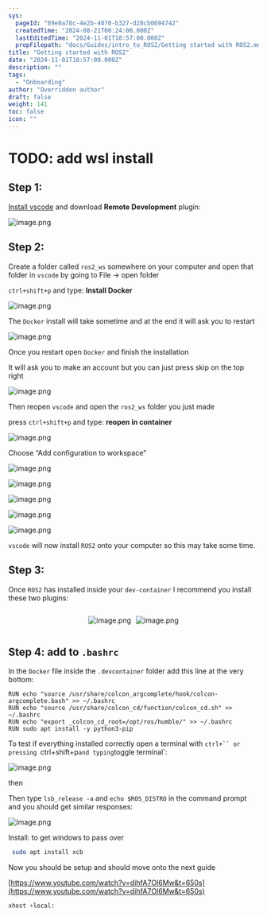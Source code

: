 ```yaml
---
sys:
  pageId: "89e0a78c-4e2b-4070-b327-d28cb0694742"
  createdTime: "2024-08-21T00:24:00.000Z"
  lastEditedTime: "2024-11-01T18:57:00.000Z"
  propFilepath: "docs/Guides/intro_to_ROS2/Getting started with ROS2.md"
title: "Getting started with ROS2"
date: "2024-11-01T18:57:00.000Z"
description: ""
tags:
  - "Onboarding"
author: "Overridden author"
draft: false
weight: 141
toc: false
icon: ""
---
```


# TODO: add wsl install

## Step 1:

[Install vscode](https://code.visualstudio.com/download) and download **Remote Development** plugin:

![image.png](https://prod-files-secure.s3.us-west-2.amazonaws.com/d518164a-d88e-44d1-a4ee-3adb3bd8bce0/efb52993-1881-4a40-b95e-6f020334f022/image.png?X-Amz-Algorithm=AWS4-HMAC-SHA256&X-Amz-Content-Sha256=UNSIGNED-PAYLOAD&X-Amz-Credential=ASIAZI2LB46657UYZ3OR%2F20250303%2Fus-west-2%2Fs3%2Faws4_request&X-Amz-Date=20250303T200845Z&X-Amz-Expires=3600&X-Amz-Security-Token=IQoJb3JpZ2luX2VjEKP%2F%2F%2F%2F%2F%2F%2F%2F%2F%2FwEaCXVzLXdlc3QtMiJGMEQCIC00rMWrDl2QAdpdPbYYgSNq94r49LjNnq76kxsPPBAGAiBjJiHJVY%2FS7nGFi11eMobonLodwrUY2NNEwNgFG4%2FV0yqIBAjc%2F%2F%2F%2F%2F%2F%2F%2F%2F%2F8BEAAaDDYzNzQyMzE4MzgwNSIMSVBV3QynyglQFsLoKtwDlIvLbZNySiaH9v2%2F87tCrxcWwVC8gozv7WPkiuLRTrh32sJdGCOqueUMm0kaYjcVegXtSotQg%2BNWbigiv7YEPoYdwq3KVblZ%2BGtVXidbqVln7ljE180UAag0gxq4cVTxVySPVxGBffb%2Fbmp4tyTGIeuSssnlHVbGYuDWyYW7LQRR2sF4osP6K3X6IseLb%2BYk4pQzkQlIoxghn%2FqONBfNB%2BLe%2BcA2bSIKCfDiRzq85aLNf0KQpOhLnRsbRTInB4drZN4nYar8CK9gS9xWDkqzV6jfyXmE2dKHwQh0PQayILWtsfUy3lM4%2BaLb9f8ZObPgtHhkwDTagO76iDW5CP0SPxVdIw6stbMGFY%2BdY%2FBzny3P8RchCNaC%2FR0y%2BftxdcnGphviBpCzjiXyYqT4%2BzgS7A6RlZ0mfHKIjpYO5p6hdxRrfTf8TkdVt2LYbE0J%2F1lWYv%2FFIl2wWYn%2BRAqOsdmFrjFkAOLG%2F5d4OIL7Fg6J0vD3p81RapVJLE29khLAUyt473sECBf02cQmeWBDL%2Br8wNdmll9TY3FIzTP18lsMmiAA%2FKgwuQI4ALCTvMdbp44F5CBmOjiUvr5NJCe4LyXnoPc5f4E71SPbdwI3bH7gT8J0f9nL8jwm7Ro0%2FtQwsPyXvgY6pgEJ3YMmKgmz21qUOUz1Vld17BLYmFUdDosZ%2FGxkK98Y333c3W7L1OSdEgoKVyECs1tlNscRELfoG%2FIUogUBjZzBHZvWMAyg9uSl%2BCVKpBlEfGKgpSIl2UJXMrYl%2BF4GOSUNBYP5PN0EvfAFU65FdNDz3%2Bu9ThHUcd4OenZ%2BUGdbFObSeLZ8PUui36jJmsIWu%2BvJDxlpDaCiu4DpCSUP6Orqkz8%2BhgIY&X-Amz-Signature=f7e98f4321305ad7ffe66dfb76148f32081c90b361d67169eb8afa16a077bdf8&X-Amz-SignedHeaders=host&x-id=GetObject)

## Step 2:

Create a folder called `ros2_ws` somewhere on your computer and open that folder in `vscode` by going to File → open folder 

`ctrl+shift+p` and type: **Install Docker**

![image.png](https://prod-files-secure.s3.us-west-2.amazonaws.com/d518164a-d88e-44d1-a4ee-3adb3bd8bce0/2269dc0e-1cd5-47ff-bceb-c04ad9b2eab0/image.png?X-Amz-Algorithm=AWS4-HMAC-SHA256&X-Amz-Content-Sha256=UNSIGNED-PAYLOAD&X-Amz-Credential=ASIAZI2LB46657UYZ3OR%2F20250303%2Fus-west-2%2Fs3%2Faws4_request&X-Amz-Date=20250303T200845Z&X-Amz-Expires=3600&X-Amz-Security-Token=IQoJb3JpZ2luX2VjEKP%2F%2F%2F%2F%2F%2F%2F%2F%2F%2FwEaCXVzLXdlc3QtMiJGMEQCIC00rMWrDl2QAdpdPbYYgSNq94r49LjNnq76kxsPPBAGAiBjJiHJVY%2FS7nGFi11eMobonLodwrUY2NNEwNgFG4%2FV0yqIBAjc%2F%2F%2F%2F%2F%2F%2F%2F%2F%2F8BEAAaDDYzNzQyMzE4MzgwNSIMSVBV3QynyglQFsLoKtwDlIvLbZNySiaH9v2%2F87tCrxcWwVC8gozv7WPkiuLRTrh32sJdGCOqueUMm0kaYjcVegXtSotQg%2BNWbigiv7YEPoYdwq3KVblZ%2BGtVXidbqVln7ljE180UAag0gxq4cVTxVySPVxGBffb%2Fbmp4tyTGIeuSssnlHVbGYuDWyYW7LQRR2sF4osP6K3X6IseLb%2BYk4pQzkQlIoxghn%2FqONBfNB%2BLe%2BcA2bSIKCfDiRzq85aLNf0KQpOhLnRsbRTInB4drZN4nYar8CK9gS9xWDkqzV6jfyXmE2dKHwQh0PQayILWtsfUy3lM4%2BaLb9f8ZObPgtHhkwDTagO76iDW5CP0SPxVdIw6stbMGFY%2BdY%2FBzny3P8RchCNaC%2FR0y%2BftxdcnGphviBpCzjiXyYqT4%2BzgS7A6RlZ0mfHKIjpYO5p6hdxRrfTf8TkdVt2LYbE0J%2F1lWYv%2FFIl2wWYn%2BRAqOsdmFrjFkAOLG%2F5d4OIL7Fg6J0vD3p81RapVJLE29khLAUyt473sECBf02cQmeWBDL%2Br8wNdmll9TY3FIzTP18lsMmiAA%2FKgwuQI4ALCTvMdbp44F5CBmOjiUvr5NJCe4LyXnoPc5f4E71SPbdwI3bH7gT8J0f9nL8jwm7Ro0%2FtQwsPyXvgY6pgEJ3YMmKgmz21qUOUz1Vld17BLYmFUdDosZ%2FGxkK98Y333c3W7L1OSdEgoKVyECs1tlNscRELfoG%2FIUogUBjZzBHZvWMAyg9uSl%2BCVKpBlEfGKgpSIl2UJXMrYl%2BF4GOSUNBYP5PN0EvfAFU65FdNDz3%2Bu9ThHUcd4OenZ%2BUGdbFObSeLZ8PUui36jJmsIWu%2BvJDxlpDaCiu4DpCSUP6Orqkz8%2BhgIY&X-Amz-Signature=7ac965aacf3d35c529c218d98b0aa8ba9ec025b3cd1bb740ae373b4b92439b45&X-Amz-SignedHeaders=host&x-id=GetObject)

The `Docker` install will take sometime and at the end it will ask you to restart

![image.png](https://prod-files-secure.s3.us-west-2.amazonaws.com/d518164a-d88e-44d1-a4ee-3adb3bd8bce0/ed233f78-be33-4b1f-b89c-9c346c0e961e/image.png?X-Amz-Algorithm=AWS4-HMAC-SHA256&X-Amz-Content-Sha256=UNSIGNED-PAYLOAD&X-Amz-Credential=ASIAZI2LB46657UYZ3OR%2F20250303%2Fus-west-2%2Fs3%2Faws4_request&X-Amz-Date=20250303T200845Z&X-Amz-Expires=3600&X-Amz-Security-Token=IQoJb3JpZ2luX2VjEKP%2F%2F%2F%2F%2F%2F%2F%2F%2F%2FwEaCXVzLXdlc3QtMiJGMEQCIC00rMWrDl2QAdpdPbYYgSNq94r49LjNnq76kxsPPBAGAiBjJiHJVY%2FS7nGFi11eMobonLodwrUY2NNEwNgFG4%2FV0yqIBAjc%2F%2F%2F%2F%2F%2F%2F%2F%2F%2F8BEAAaDDYzNzQyMzE4MzgwNSIMSVBV3QynyglQFsLoKtwDlIvLbZNySiaH9v2%2F87tCrxcWwVC8gozv7WPkiuLRTrh32sJdGCOqueUMm0kaYjcVegXtSotQg%2BNWbigiv7YEPoYdwq3KVblZ%2BGtVXidbqVln7ljE180UAag0gxq4cVTxVySPVxGBffb%2Fbmp4tyTGIeuSssnlHVbGYuDWyYW7LQRR2sF4osP6K3X6IseLb%2BYk4pQzkQlIoxghn%2FqONBfNB%2BLe%2BcA2bSIKCfDiRzq85aLNf0KQpOhLnRsbRTInB4drZN4nYar8CK9gS9xWDkqzV6jfyXmE2dKHwQh0PQayILWtsfUy3lM4%2BaLb9f8ZObPgtHhkwDTagO76iDW5CP0SPxVdIw6stbMGFY%2BdY%2FBzny3P8RchCNaC%2FR0y%2BftxdcnGphviBpCzjiXyYqT4%2BzgS7A6RlZ0mfHKIjpYO5p6hdxRrfTf8TkdVt2LYbE0J%2F1lWYv%2FFIl2wWYn%2BRAqOsdmFrjFkAOLG%2F5d4OIL7Fg6J0vD3p81RapVJLE29khLAUyt473sECBf02cQmeWBDL%2Br8wNdmll9TY3FIzTP18lsMmiAA%2FKgwuQI4ALCTvMdbp44F5CBmOjiUvr5NJCe4LyXnoPc5f4E71SPbdwI3bH7gT8J0f9nL8jwm7Ro0%2FtQwsPyXvgY6pgEJ3YMmKgmz21qUOUz1Vld17BLYmFUdDosZ%2FGxkK98Y333c3W7L1OSdEgoKVyECs1tlNscRELfoG%2FIUogUBjZzBHZvWMAyg9uSl%2BCVKpBlEfGKgpSIl2UJXMrYl%2BF4GOSUNBYP5PN0EvfAFU65FdNDz3%2Bu9ThHUcd4OenZ%2BUGdbFObSeLZ8PUui36jJmsIWu%2BvJDxlpDaCiu4DpCSUP6Orqkz8%2BhgIY&X-Amz-Signature=8b5360bb43067d66afce6d2511eefc255c9b44c21c91d67791dd3a67f256a60a&X-Amz-SignedHeaders=host&x-id=GetObject)

Once you restart open `Docker` and finish the installation

It will ask you to make an account but you can just press skip on the top right

![image.png](https://prod-files-secure.s3.us-west-2.amazonaws.com/d518164a-d88e-44d1-a4ee-3adb3bd8bce0/21010ad9-1659-4fd9-9f59-9932a09b2a3d/image.png?X-Amz-Algorithm=AWS4-HMAC-SHA256&X-Amz-Content-Sha256=UNSIGNED-PAYLOAD&X-Amz-Credential=ASIAZI2LB46657UYZ3OR%2F20250303%2Fus-west-2%2Fs3%2Faws4_request&X-Amz-Date=20250303T200845Z&X-Amz-Expires=3600&X-Amz-Security-Token=IQoJb3JpZ2luX2VjEKP%2F%2F%2F%2F%2F%2F%2F%2F%2F%2FwEaCXVzLXdlc3QtMiJGMEQCIC00rMWrDl2QAdpdPbYYgSNq94r49LjNnq76kxsPPBAGAiBjJiHJVY%2FS7nGFi11eMobonLodwrUY2NNEwNgFG4%2FV0yqIBAjc%2F%2F%2F%2F%2F%2F%2F%2F%2F%2F8BEAAaDDYzNzQyMzE4MzgwNSIMSVBV3QynyglQFsLoKtwDlIvLbZNySiaH9v2%2F87tCrxcWwVC8gozv7WPkiuLRTrh32sJdGCOqueUMm0kaYjcVegXtSotQg%2BNWbigiv7YEPoYdwq3KVblZ%2BGtVXidbqVln7ljE180UAag0gxq4cVTxVySPVxGBffb%2Fbmp4tyTGIeuSssnlHVbGYuDWyYW7LQRR2sF4osP6K3X6IseLb%2BYk4pQzkQlIoxghn%2FqONBfNB%2BLe%2BcA2bSIKCfDiRzq85aLNf0KQpOhLnRsbRTInB4drZN4nYar8CK9gS9xWDkqzV6jfyXmE2dKHwQh0PQayILWtsfUy3lM4%2BaLb9f8ZObPgtHhkwDTagO76iDW5CP0SPxVdIw6stbMGFY%2BdY%2FBzny3P8RchCNaC%2FR0y%2BftxdcnGphviBpCzjiXyYqT4%2BzgS7A6RlZ0mfHKIjpYO5p6hdxRrfTf8TkdVt2LYbE0J%2F1lWYv%2FFIl2wWYn%2BRAqOsdmFrjFkAOLG%2F5d4OIL7Fg6J0vD3p81RapVJLE29khLAUyt473sECBf02cQmeWBDL%2Br8wNdmll9TY3FIzTP18lsMmiAA%2FKgwuQI4ALCTvMdbp44F5CBmOjiUvr5NJCe4LyXnoPc5f4E71SPbdwI3bH7gT8J0f9nL8jwm7Ro0%2FtQwsPyXvgY6pgEJ3YMmKgmz21qUOUz1Vld17BLYmFUdDosZ%2FGxkK98Y333c3W7L1OSdEgoKVyECs1tlNscRELfoG%2FIUogUBjZzBHZvWMAyg9uSl%2BCVKpBlEfGKgpSIl2UJXMrYl%2BF4GOSUNBYP5PN0EvfAFU65FdNDz3%2Bu9ThHUcd4OenZ%2BUGdbFObSeLZ8PUui36jJmsIWu%2BvJDxlpDaCiu4DpCSUP6Orqkz8%2BhgIY&X-Amz-Signature=5036443fa72afe8c2d0714ba29809c5740644e9fbfa5595919fbf8c42a2122c3&X-Amz-SignedHeaders=host&x-id=GetObject)

Then reopen `vscode` and open the `ros2_ws` folder you just made

press `ctrl+shift+p` and type: **reopen in container**

![image.png](https://prod-files-secure.s3.us-west-2.amazonaws.com/d518164a-d88e-44d1-a4ee-3adb3bd8bce0/4e93b8c2-41ad-488c-8095-c74205196118/image.png?X-Amz-Algorithm=AWS4-HMAC-SHA256&X-Amz-Content-Sha256=UNSIGNED-PAYLOAD&X-Amz-Credential=ASIAZI2LB46657UYZ3OR%2F20250303%2Fus-west-2%2Fs3%2Faws4_request&X-Amz-Date=20250303T200845Z&X-Amz-Expires=3600&X-Amz-Security-Token=IQoJb3JpZ2luX2VjEKP%2F%2F%2F%2F%2F%2F%2F%2F%2F%2FwEaCXVzLXdlc3QtMiJGMEQCIC00rMWrDl2QAdpdPbYYgSNq94r49LjNnq76kxsPPBAGAiBjJiHJVY%2FS7nGFi11eMobonLodwrUY2NNEwNgFG4%2FV0yqIBAjc%2F%2F%2F%2F%2F%2F%2F%2F%2F%2F8BEAAaDDYzNzQyMzE4MzgwNSIMSVBV3QynyglQFsLoKtwDlIvLbZNySiaH9v2%2F87tCrxcWwVC8gozv7WPkiuLRTrh32sJdGCOqueUMm0kaYjcVegXtSotQg%2BNWbigiv7YEPoYdwq3KVblZ%2BGtVXidbqVln7ljE180UAag0gxq4cVTxVySPVxGBffb%2Fbmp4tyTGIeuSssnlHVbGYuDWyYW7LQRR2sF4osP6K3X6IseLb%2BYk4pQzkQlIoxghn%2FqONBfNB%2BLe%2BcA2bSIKCfDiRzq85aLNf0KQpOhLnRsbRTInB4drZN4nYar8CK9gS9xWDkqzV6jfyXmE2dKHwQh0PQayILWtsfUy3lM4%2BaLb9f8ZObPgtHhkwDTagO76iDW5CP0SPxVdIw6stbMGFY%2BdY%2FBzny3P8RchCNaC%2FR0y%2BftxdcnGphviBpCzjiXyYqT4%2BzgS7A6RlZ0mfHKIjpYO5p6hdxRrfTf8TkdVt2LYbE0J%2F1lWYv%2FFIl2wWYn%2BRAqOsdmFrjFkAOLG%2F5d4OIL7Fg6J0vD3p81RapVJLE29khLAUyt473sECBf02cQmeWBDL%2Br8wNdmll9TY3FIzTP18lsMmiAA%2FKgwuQI4ALCTvMdbp44F5CBmOjiUvr5NJCe4LyXnoPc5f4E71SPbdwI3bH7gT8J0f9nL8jwm7Ro0%2FtQwsPyXvgY6pgEJ3YMmKgmz21qUOUz1Vld17BLYmFUdDosZ%2FGxkK98Y333c3W7L1OSdEgoKVyECs1tlNscRELfoG%2FIUogUBjZzBHZvWMAyg9uSl%2BCVKpBlEfGKgpSIl2UJXMrYl%2BF4GOSUNBYP5PN0EvfAFU65FdNDz3%2Bu9ThHUcd4OenZ%2BUGdbFObSeLZ8PUui36jJmsIWu%2BvJDxlpDaCiu4DpCSUP6Orqkz8%2BhgIY&X-Amz-Signature=42ef90530dcd3d7a2fbfc439786c8cf4800fd7782c02254d7ed60d3c74e131c9&X-Amz-SignedHeaders=host&x-id=GetObject)

Choose “Add configuration to workspace”

![image.png](https://prod-files-secure.s3.us-west-2.amazonaws.com/d518164a-d88e-44d1-a4ee-3adb3bd8bce0/9560b282-5060-4989-ba37-97e7b2c22476/image.png?X-Amz-Algorithm=AWS4-HMAC-SHA256&X-Amz-Content-Sha256=UNSIGNED-PAYLOAD&X-Amz-Credential=ASIAZI2LB46657UYZ3OR%2F20250303%2Fus-west-2%2Fs3%2Faws4_request&X-Amz-Date=20250303T200845Z&X-Amz-Expires=3600&X-Amz-Security-Token=IQoJb3JpZ2luX2VjEKP%2F%2F%2F%2F%2F%2F%2F%2F%2F%2FwEaCXVzLXdlc3QtMiJGMEQCIC00rMWrDl2QAdpdPbYYgSNq94r49LjNnq76kxsPPBAGAiBjJiHJVY%2FS7nGFi11eMobonLodwrUY2NNEwNgFG4%2FV0yqIBAjc%2F%2F%2F%2F%2F%2F%2F%2F%2F%2F8BEAAaDDYzNzQyMzE4MzgwNSIMSVBV3QynyglQFsLoKtwDlIvLbZNySiaH9v2%2F87tCrxcWwVC8gozv7WPkiuLRTrh32sJdGCOqueUMm0kaYjcVegXtSotQg%2BNWbigiv7YEPoYdwq3KVblZ%2BGtVXidbqVln7ljE180UAag0gxq4cVTxVySPVxGBffb%2Fbmp4tyTGIeuSssnlHVbGYuDWyYW7LQRR2sF4osP6K3X6IseLb%2BYk4pQzkQlIoxghn%2FqONBfNB%2BLe%2BcA2bSIKCfDiRzq85aLNf0KQpOhLnRsbRTInB4drZN4nYar8CK9gS9xWDkqzV6jfyXmE2dKHwQh0PQayILWtsfUy3lM4%2BaLb9f8ZObPgtHhkwDTagO76iDW5CP0SPxVdIw6stbMGFY%2BdY%2FBzny3P8RchCNaC%2FR0y%2BftxdcnGphviBpCzjiXyYqT4%2BzgS7A6RlZ0mfHKIjpYO5p6hdxRrfTf8TkdVt2LYbE0J%2F1lWYv%2FFIl2wWYn%2BRAqOsdmFrjFkAOLG%2F5d4OIL7Fg6J0vD3p81RapVJLE29khLAUyt473sECBf02cQmeWBDL%2Br8wNdmll9TY3FIzTP18lsMmiAA%2FKgwuQI4ALCTvMdbp44F5CBmOjiUvr5NJCe4LyXnoPc5f4E71SPbdwI3bH7gT8J0f9nL8jwm7Ro0%2FtQwsPyXvgY6pgEJ3YMmKgmz21qUOUz1Vld17BLYmFUdDosZ%2FGxkK98Y333c3W7L1OSdEgoKVyECs1tlNscRELfoG%2FIUogUBjZzBHZvWMAyg9uSl%2BCVKpBlEfGKgpSIl2UJXMrYl%2BF4GOSUNBYP5PN0EvfAFU65FdNDz3%2Bu9ThHUcd4OenZ%2BUGdbFObSeLZ8PUui36jJmsIWu%2BvJDxlpDaCiu4DpCSUP6Orqkz8%2BhgIY&X-Amz-Signature=e06f93a816dfa89d1bd665c66abab0ea8a1ba30e2dc875a6d44865ef144cc513&X-Amz-SignedHeaders=host&x-id=GetObject)

![image.png](https://prod-files-secure.s3.us-west-2.amazonaws.com/d518164a-d88e-44d1-a4ee-3adb3bd8bce0/2ee63f81-886b-48e8-a553-dc6e5eac99e4/image.png?X-Amz-Algorithm=AWS4-HMAC-SHA256&X-Amz-Content-Sha256=UNSIGNED-PAYLOAD&X-Amz-Credential=ASIAZI2LB46657UYZ3OR%2F20250303%2Fus-west-2%2Fs3%2Faws4_request&X-Amz-Date=20250303T200845Z&X-Amz-Expires=3600&X-Amz-Security-Token=IQoJb3JpZ2luX2VjEKP%2F%2F%2F%2F%2F%2F%2F%2F%2F%2FwEaCXVzLXdlc3QtMiJGMEQCIC00rMWrDl2QAdpdPbYYgSNq94r49LjNnq76kxsPPBAGAiBjJiHJVY%2FS7nGFi11eMobonLodwrUY2NNEwNgFG4%2FV0yqIBAjc%2F%2F%2F%2F%2F%2F%2F%2F%2F%2F8BEAAaDDYzNzQyMzE4MzgwNSIMSVBV3QynyglQFsLoKtwDlIvLbZNySiaH9v2%2F87tCrxcWwVC8gozv7WPkiuLRTrh32sJdGCOqueUMm0kaYjcVegXtSotQg%2BNWbigiv7YEPoYdwq3KVblZ%2BGtVXidbqVln7ljE180UAag0gxq4cVTxVySPVxGBffb%2Fbmp4tyTGIeuSssnlHVbGYuDWyYW7LQRR2sF4osP6K3X6IseLb%2BYk4pQzkQlIoxghn%2FqONBfNB%2BLe%2BcA2bSIKCfDiRzq85aLNf0KQpOhLnRsbRTInB4drZN4nYar8CK9gS9xWDkqzV6jfyXmE2dKHwQh0PQayILWtsfUy3lM4%2BaLb9f8ZObPgtHhkwDTagO76iDW5CP0SPxVdIw6stbMGFY%2BdY%2FBzny3P8RchCNaC%2FR0y%2BftxdcnGphviBpCzjiXyYqT4%2BzgS7A6RlZ0mfHKIjpYO5p6hdxRrfTf8TkdVt2LYbE0J%2F1lWYv%2FFIl2wWYn%2BRAqOsdmFrjFkAOLG%2F5d4OIL7Fg6J0vD3p81RapVJLE29khLAUyt473sECBf02cQmeWBDL%2Br8wNdmll9TY3FIzTP18lsMmiAA%2FKgwuQI4ALCTvMdbp44F5CBmOjiUvr5NJCe4LyXnoPc5f4E71SPbdwI3bH7gT8J0f9nL8jwm7Ro0%2FtQwsPyXvgY6pgEJ3YMmKgmz21qUOUz1Vld17BLYmFUdDosZ%2FGxkK98Y333c3W7L1OSdEgoKVyECs1tlNscRELfoG%2FIUogUBjZzBHZvWMAyg9uSl%2BCVKpBlEfGKgpSIl2UJXMrYl%2BF4GOSUNBYP5PN0EvfAFU65FdNDz3%2Bu9ThHUcd4OenZ%2BUGdbFObSeLZ8PUui36jJmsIWu%2BvJDxlpDaCiu4DpCSUP6Orqkz8%2BhgIY&X-Amz-Signature=6b90b0a47df30301256c03bf7bf5256889420899824879168700b69375b4c6e7&X-Amz-SignedHeaders=host&x-id=GetObject)

![image.png](https://prod-files-secure.s3.us-west-2.amazonaws.com/d518164a-d88e-44d1-a4ee-3adb3bd8bce0/ae1580b2-b048-407e-aed9-b584224a7a04/image.png?X-Amz-Algorithm=AWS4-HMAC-SHA256&X-Amz-Content-Sha256=UNSIGNED-PAYLOAD&X-Amz-Credential=ASIAZI2LB46657UYZ3OR%2F20250303%2Fus-west-2%2Fs3%2Faws4_request&X-Amz-Date=20250303T200845Z&X-Amz-Expires=3600&X-Amz-Security-Token=IQoJb3JpZ2luX2VjEKP%2F%2F%2F%2F%2F%2F%2F%2F%2F%2FwEaCXVzLXdlc3QtMiJGMEQCIC00rMWrDl2QAdpdPbYYgSNq94r49LjNnq76kxsPPBAGAiBjJiHJVY%2FS7nGFi11eMobonLodwrUY2NNEwNgFG4%2FV0yqIBAjc%2F%2F%2F%2F%2F%2F%2F%2F%2F%2F8BEAAaDDYzNzQyMzE4MzgwNSIMSVBV3QynyglQFsLoKtwDlIvLbZNySiaH9v2%2F87tCrxcWwVC8gozv7WPkiuLRTrh32sJdGCOqueUMm0kaYjcVegXtSotQg%2BNWbigiv7YEPoYdwq3KVblZ%2BGtVXidbqVln7ljE180UAag0gxq4cVTxVySPVxGBffb%2Fbmp4tyTGIeuSssnlHVbGYuDWyYW7LQRR2sF4osP6K3X6IseLb%2BYk4pQzkQlIoxghn%2FqONBfNB%2BLe%2BcA2bSIKCfDiRzq85aLNf0KQpOhLnRsbRTInB4drZN4nYar8CK9gS9xWDkqzV6jfyXmE2dKHwQh0PQayILWtsfUy3lM4%2BaLb9f8ZObPgtHhkwDTagO76iDW5CP0SPxVdIw6stbMGFY%2BdY%2FBzny3P8RchCNaC%2FR0y%2BftxdcnGphviBpCzjiXyYqT4%2BzgS7A6RlZ0mfHKIjpYO5p6hdxRrfTf8TkdVt2LYbE0J%2F1lWYv%2FFIl2wWYn%2BRAqOsdmFrjFkAOLG%2F5d4OIL7Fg6J0vD3p81RapVJLE29khLAUyt473sECBf02cQmeWBDL%2Br8wNdmll9TY3FIzTP18lsMmiAA%2FKgwuQI4ALCTvMdbp44F5CBmOjiUvr5NJCe4LyXnoPc5f4E71SPbdwI3bH7gT8J0f9nL8jwm7Ro0%2FtQwsPyXvgY6pgEJ3YMmKgmz21qUOUz1Vld17BLYmFUdDosZ%2FGxkK98Y333c3W7L1OSdEgoKVyECs1tlNscRELfoG%2FIUogUBjZzBHZvWMAyg9uSl%2BCVKpBlEfGKgpSIl2UJXMrYl%2BF4GOSUNBYP5PN0EvfAFU65FdNDz3%2Bu9ThHUcd4OenZ%2BUGdbFObSeLZ8PUui36jJmsIWu%2BvJDxlpDaCiu4DpCSUP6Orqkz8%2BhgIY&X-Amz-Signature=1a456049a01b286ecd541295fcb7ee79702e67c8c500894e9927ec2be022de44&X-Amz-SignedHeaders=host&x-id=GetObject)

![image.png](https://prod-files-secure.s3.us-west-2.amazonaws.com/d518164a-d88e-44d1-a4ee-3adb3bd8bce0/53255b28-f75e-430f-b9e3-c0ac8577e42b/image.png?X-Amz-Algorithm=AWS4-HMAC-SHA256&X-Amz-Content-Sha256=UNSIGNED-PAYLOAD&X-Amz-Credential=ASIAZI2LB46657UYZ3OR%2F20250303%2Fus-west-2%2Fs3%2Faws4_request&X-Amz-Date=20250303T200845Z&X-Amz-Expires=3600&X-Amz-Security-Token=IQoJb3JpZ2luX2VjEKP%2F%2F%2F%2F%2F%2F%2F%2F%2F%2FwEaCXVzLXdlc3QtMiJGMEQCIC00rMWrDl2QAdpdPbYYgSNq94r49LjNnq76kxsPPBAGAiBjJiHJVY%2FS7nGFi11eMobonLodwrUY2NNEwNgFG4%2FV0yqIBAjc%2F%2F%2F%2F%2F%2F%2F%2F%2F%2F8BEAAaDDYzNzQyMzE4MzgwNSIMSVBV3QynyglQFsLoKtwDlIvLbZNySiaH9v2%2F87tCrxcWwVC8gozv7WPkiuLRTrh32sJdGCOqueUMm0kaYjcVegXtSotQg%2BNWbigiv7YEPoYdwq3KVblZ%2BGtVXidbqVln7ljE180UAag0gxq4cVTxVySPVxGBffb%2Fbmp4tyTGIeuSssnlHVbGYuDWyYW7LQRR2sF4osP6K3X6IseLb%2BYk4pQzkQlIoxghn%2FqONBfNB%2BLe%2BcA2bSIKCfDiRzq85aLNf0KQpOhLnRsbRTInB4drZN4nYar8CK9gS9xWDkqzV6jfyXmE2dKHwQh0PQayILWtsfUy3lM4%2BaLb9f8ZObPgtHhkwDTagO76iDW5CP0SPxVdIw6stbMGFY%2BdY%2FBzny3P8RchCNaC%2FR0y%2BftxdcnGphviBpCzjiXyYqT4%2BzgS7A6RlZ0mfHKIjpYO5p6hdxRrfTf8TkdVt2LYbE0J%2F1lWYv%2FFIl2wWYn%2BRAqOsdmFrjFkAOLG%2F5d4OIL7Fg6J0vD3p81RapVJLE29khLAUyt473sECBf02cQmeWBDL%2Br8wNdmll9TY3FIzTP18lsMmiAA%2FKgwuQI4ALCTvMdbp44F5CBmOjiUvr5NJCe4LyXnoPc5f4E71SPbdwI3bH7gT8J0f9nL8jwm7Ro0%2FtQwsPyXvgY6pgEJ3YMmKgmz21qUOUz1Vld17BLYmFUdDosZ%2FGxkK98Y333c3W7L1OSdEgoKVyECs1tlNscRELfoG%2FIUogUBjZzBHZvWMAyg9uSl%2BCVKpBlEfGKgpSIl2UJXMrYl%2BF4GOSUNBYP5PN0EvfAFU65FdNDz3%2Bu9ThHUcd4OenZ%2BUGdbFObSeLZ8PUui36jJmsIWu%2BvJDxlpDaCiu4DpCSUP6Orqkz8%2BhgIY&X-Amz-Signature=dc43283f2453cca4d2ba6c3c6f6dcd08ec69a9ef610a66c236969787831b8ec9&X-Amz-SignedHeaders=host&x-id=GetObject)

![image.png](https://prod-files-secure.s3.us-west-2.amazonaws.com/d518164a-d88e-44d1-a4ee-3adb3bd8bce0/7c562767-5af9-4ffb-97d1-327bcdf4ee00/image.png?X-Amz-Algorithm=AWS4-HMAC-SHA256&X-Amz-Content-Sha256=UNSIGNED-PAYLOAD&X-Amz-Credential=ASIAZI2LB46657UYZ3OR%2F20250303%2Fus-west-2%2Fs3%2Faws4_request&X-Amz-Date=20250303T200845Z&X-Amz-Expires=3600&X-Amz-Security-Token=IQoJb3JpZ2luX2VjEKP%2F%2F%2F%2F%2F%2F%2F%2F%2F%2FwEaCXVzLXdlc3QtMiJGMEQCIC00rMWrDl2QAdpdPbYYgSNq94r49LjNnq76kxsPPBAGAiBjJiHJVY%2FS7nGFi11eMobonLodwrUY2NNEwNgFG4%2FV0yqIBAjc%2F%2F%2F%2F%2F%2F%2F%2F%2F%2F8BEAAaDDYzNzQyMzE4MzgwNSIMSVBV3QynyglQFsLoKtwDlIvLbZNySiaH9v2%2F87tCrxcWwVC8gozv7WPkiuLRTrh32sJdGCOqueUMm0kaYjcVegXtSotQg%2BNWbigiv7YEPoYdwq3KVblZ%2BGtVXidbqVln7ljE180UAag0gxq4cVTxVySPVxGBffb%2Fbmp4tyTGIeuSssnlHVbGYuDWyYW7LQRR2sF4osP6K3X6IseLb%2BYk4pQzkQlIoxghn%2FqONBfNB%2BLe%2BcA2bSIKCfDiRzq85aLNf0KQpOhLnRsbRTInB4drZN4nYar8CK9gS9xWDkqzV6jfyXmE2dKHwQh0PQayILWtsfUy3lM4%2BaLb9f8ZObPgtHhkwDTagO76iDW5CP0SPxVdIw6stbMGFY%2BdY%2FBzny3P8RchCNaC%2FR0y%2BftxdcnGphviBpCzjiXyYqT4%2BzgS7A6RlZ0mfHKIjpYO5p6hdxRrfTf8TkdVt2LYbE0J%2F1lWYv%2FFIl2wWYn%2BRAqOsdmFrjFkAOLG%2F5d4OIL7Fg6J0vD3p81RapVJLE29khLAUyt473sECBf02cQmeWBDL%2Br8wNdmll9TY3FIzTP18lsMmiAA%2FKgwuQI4ALCTvMdbp44F5CBmOjiUvr5NJCe4LyXnoPc5f4E71SPbdwI3bH7gT8J0f9nL8jwm7Ro0%2FtQwsPyXvgY6pgEJ3YMmKgmz21qUOUz1Vld17BLYmFUdDosZ%2FGxkK98Y333c3W7L1OSdEgoKVyECs1tlNscRELfoG%2FIUogUBjZzBHZvWMAyg9uSl%2BCVKpBlEfGKgpSIl2UJXMrYl%2BF4GOSUNBYP5PN0EvfAFU65FdNDz3%2Bu9ThHUcd4OenZ%2BUGdbFObSeLZ8PUui36jJmsIWu%2BvJDxlpDaCiu4DpCSUP6Orqkz8%2BhgIY&X-Amz-Signature=b953944ec6ba8511e39ffdb46d861c44d2b61591d1c7f763940985eb16f6d7f8&X-Amz-SignedHeaders=host&x-id=GetObject)

`vscode` will now install `ROS2` onto your computer so this may take some time.

## Step 3:

Once `ROS2` has installed inside your `dev-container` I recommend you install these two plugins:

<div style="display: flex;flex-direction: row; column-gap:10px; max-width: 630px;justify-content: center;">
<div>

![image.png](https://prod-files-secure.s3.us-west-2.amazonaws.com/d518164a-d88e-44d1-a4ee-3adb3bd8bce0/3fc3d550-5a54-4ba1-ba6b-faa01cdb7369/image.png?X-Amz-Algorithm=AWS4-HMAC-SHA256&X-Amz-Content-Sha256=UNSIGNED-PAYLOAD&X-Amz-Credential=ASIAZI2LB466U7JGEGBZ%2F20250303%2Fus-west-2%2Fs3%2Faws4_request&X-Amz-Date=20250303T200849Z&X-Amz-Expires=3600&X-Amz-Security-Token=IQoJb3JpZ2luX2VjEKP%2F%2F%2F%2F%2F%2F%2F%2F%2F%2FwEaCXVzLXdlc3QtMiJIMEYCIQDxFYY3c0B5mrckOs9siQMfYcJAGYFfry0MVDDQb4PZ8wIhAP5YjmVN7evylKmUFVXcrTm1QgXr8GEeXyopOlmq7kNwKogECNz%2F%2F%2F%2F%2F%2F%2F%2F%2F%2FwEQABoMNjM3NDIzMTgzODA1Igxln6GaaLe0XkSyNL4q3ANMY%2FWpk7mn9nDGoW9RX%2FvsaNtRtI8uDzUdAZOgvQ866Tt4oTHVjSLaDbnJicmCYu0yzTmYxuJ7DvugZru%2B3q9scgPXvLxDvktL7EyCoX7Gg9ppX4ruNIbqYxm7ofQLdyKMiKIvNUGA%2B1YOpdVEnUnT%2FGUrgH5TLFEvDbtq1I9hJqI9A1tknx7tqKPBjsKP4E0l7mDo6LrqkH2VuidcWMseK0XD1f80CUTmx739bnx%2FVDI544BWb16NYdaSd75f9ijIqZXjloPsbj7DBI379A25ppiE0JNYSucLIWn74ktRXcZ0v0LChY2UWGsZzmJpZLKCEO2IWOAy9Y3XLDvd8ECxKgG4BwdMhFLAqEKQ8tg70wGW010Gd0lB1mcY5uQLwVL%2FbbDs15rVcTQPKgjRY6u%2FSdXLdnyGcb8pDSppSvVVJ9CpgDxfS%2FS8ZyvC1belZd1gNtVwl0%2FW44uVDHX1bcRvKZwPYpNAS5%2Fb2Jk2Ok%2BU6ThTG7w3m3AZy%2FYA5uUSXggQH9T%2BtdEmMHr7OznhRqVZbwrirUVUpEB55niiKaVNWPDmmDVWZNPaDGGMS9m0tXzgBYQCvB7tXLNvaWBwTdHaKXfpKROq5BqgJTy3OIgSX7mEErFrZm%2B%2FLY68azCO%2FJe%2BBjqkARx93M5gkLxF1dyV6x6KTKYg6ivFIW2%2BGPcSP6CHNd7SJhaCQutLP1rFw1ozvBQCuhvaeTvJvrLX80fknipirXPb0TfLKxB8PP3aP1mdgkgT1qwWPsYs%2B%2Bz0PTlkjnrSWS7nQSSPrfySa877Upv04UFlR%2FF74RMCTLm8CaG9anysGrpcYDzQwTohQ9OHKbUKBh%2FGdhRWsNqkSJMTYwLwrJ7GqIEe&X-Amz-Signature=1b740f8c13745c225c1d67c73090f5828e0c3981825f2ff7fe9fa4b0b6159031&X-Amz-SignedHeaders=host&x-id=GetObject)

</div>
<div>

![image.png](https://prod-files-secure.s3.us-west-2.amazonaws.com/d518164a-d88e-44d1-a4ee-3adb3bd8bce0/d994cc66-13c2-4093-a5a3-f84cf4601a82/image.png?X-Amz-Algorithm=AWS4-HMAC-SHA256&X-Amz-Content-Sha256=UNSIGNED-PAYLOAD&X-Amz-Credential=ASIAZI2LB4666EQE5IRG%2F20250303%2Fus-west-2%2Fs3%2Faws4_request&X-Amz-Date=20250303T200850Z&X-Amz-Expires=3600&X-Amz-Security-Token=IQoJb3JpZ2luX2VjEKP%2F%2F%2F%2F%2F%2F%2F%2F%2F%2FwEaCXVzLXdlc3QtMiJHMEUCIQCxzZ0i2Evxs7p7edITFqEihsS6TMY3HJiCSd7iKRaGMgIgPpF%2BjRzqoYNPqBDC7t0f%2F7ZU6FJK2%2BCi152ncZHG%2FYcqiAQI3P%2F%2F%2F%2F%2F%2F%2F%2F%2F%2FARAAGgw2Mzc0MjMxODM4MDUiDFtoNB0El%2F6RUVjlgSrcA14rZXKCNqHGMpiLtglEmtw180rJjqzNIhyPSD4cowJfvi0JXfbCyxaCteJOwNoVxeHHrx2SeTO9bMyZUHYMBzd4GTYsVZkMMlZmyhsN93b%2BslFhSxqMJl9bw5IJNIEBpMIsEHGm5qglJj%2FeH23DzwLbxmcxdUHIys55zezIh5JMQ9NIcFRi82m1qX%2BJMYmawz5kOeTX8ndVUffFEJo1ThYyxsm16ca83iUDyW9PKHziFk5VvBUBT9Lxdztf6XS%2B9YM89AI69CMsd%2FIcYaBShyHtQszjBI20TtdZIu6yKWReq0l3F%2BovDdDGnnSyNWIRS9T3Y1UqttfFJIjcr%2BViFiIaCbtA0Y2l1GjtOpbZ2NHXTujdgyDnn%2FqqLWX6Vi7ivblai33i3yhZVzuaQUC1N01ma00zVjwr5sIrdSxjvU6TaTpsFB3U01RrFxKW%2BS%2F3h68Rkp3srim7y7WytAUNeaob53OWxZju501gho1JyOEQA4takDI71ms0KTNc1axiwjbBLTkxAicAYWPcAqcwMRA35xgYo2s%2BkDhz0FmdOLsyU8q9BK1y7nmQsGZBImYo3vFNGOseYCsekg2wK4t%2FSVjBgx4hW3qhHwteO3QAlhSeXXdjpQq75BZIZlLuMOX7l74GOqUBANN7QnNkzkaYeXvvVvVXUBerrrHmYAaZ19H7P19aHfXGGQ6mlP%2Fcb%2BDA9GeQdIZPxpinpXQlnfHMe555OYsZgJsiQjHf7YwOGbDNxUKIigMAorCp5kjlSPrWMQ4V%2Ff6lM5%2BU0eyyryM9qkxqsh5ZQ%2FMTJh%2Bazf3FT51ziYkew9DKGxy3W6qzKJ%2BXgPjeL%2FyTcWQG1cPyRziz%2FwYLTIFgO0yFwG%2FS&X-Amz-Signature=6f5afb8f270c47b2494ee9f709673f10f36891547503521f98f554e2c4c9c703&X-Amz-SignedHeaders=host&x-id=GetObject)

</div>
</div>

## Step 4: add to `.bashrc`

In the `Docker` file inside the `.devcontainer` folder add this line at the very bottom: 

```docker
RUN echo "source /usr/share/colcon_argcomplete/hook/colcon-argcomplete.bash" >> ~/.bashrc
RUN echo "source /usr/share/colcon_cd/function/colcon_cd.sh" >> ~/.bashrc
RUN echo "export _colcon_cd_root=/opt/ros/humble/" >> ~/.bashrc
RUN sudo apt install -y python3-pip 
```

To test if everything installed correctly open a terminal with `ctrl+`` or pressing `ctrl+shift+p` and typing `toggle terminal`:

![image.png](https://prod-files-secure.s3.us-west-2.amazonaws.com/d518164a-d88e-44d1-a4ee-3adb3bd8bce0/6a4943d8-b04e-4c02-9a58-775f3384d1a5/image.png?X-Amz-Algorithm=AWS4-HMAC-SHA256&X-Amz-Content-Sha256=UNSIGNED-PAYLOAD&X-Amz-Credential=ASIAZI2LB46657UYZ3OR%2F20250303%2Fus-west-2%2Fs3%2Faws4_request&X-Amz-Date=20250303T200845Z&X-Amz-Expires=3600&X-Amz-Security-Token=IQoJb3JpZ2luX2VjEKP%2F%2F%2F%2F%2F%2F%2F%2F%2F%2FwEaCXVzLXdlc3QtMiJGMEQCIC00rMWrDl2QAdpdPbYYgSNq94r49LjNnq76kxsPPBAGAiBjJiHJVY%2FS7nGFi11eMobonLodwrUY2NNEwNgFG4%2FV0yqIBAjc%2F%2F%2F%2F%2F%2F%2F%2F%2F%2F8BEAAaDDYzNzQyMzE4MzgwNSIMSVBV3QynyglQFsLoKtwDlIvLbZNySiaH9v2%2F87tCrxcWwVC8gozv7WPkiuLRTrh32sJdGCOqueUMm0kaYjcVegXtSotQg%2BNWbigiv7YEPoYdwq3KVblZ%2BGtVXidbqVln7ljE180UAag0gxq4cVTxVySPVxGBffb%2Fbmp4tyTGIeuSssnlHVbGYuDWyYW7LQRR2sF4osP6K3X6IseLb%2BYk4pQzkQlIoxghn%2FqONBfNB%2BLe%2BcA2bSIKCfDiRzq85aLNf0KQpOhLnRsbRTInB4drZN4nYar8CK9gS9xWDkqzV6jfyXmE2dKHwQh0PQayILWtsfUy3lM4%2BaLb9f8ZObPgtHhkwDTagO76iDW5CP0SPxVdIw6stbMGFY%2BdY%2FBzny3P8RchCNaC%2FR0y%2BftxdcnGphviBpCzjiXyYqT4%2BzgS7A6RlZ0mfHKIjpYO5p6hdxRrfTf8TkdVt2LYbE0J%2F1lWYv%2FFIl2wWYn%2BRAqOsdmFrjFkAOLG%2F5d4OIL7Fg6J0vD3p81RapVJLE29khLAUyt473sECBf02cQmeWBDL%2Br8wNdmll9TY3FIzTP18lsMmiAA%2FKgwuQI4ALCTvMdbp44F5CBmOjiUvr5NJCe4LyXnoPc5f4E71SPbdwI3bH7gT8J0f9nL8jwm7Ro0%2FtQwsPyXvgY6pgEJ3YMmKgmz21qUOUz1Vld17BLYmFUdDosZ%2FGxkK98Y333c3W7L1OSdEgoKVyECs1tlNscRELfoG%2FIUogUBjZzBHZvWMAyg9uSl%2BCVKpBlEfGKgpSIl2UJXMrYl%2BF4GOSUNBYP5PN0EvfAFU65FdNDz3%2Bu9ThHUcd4OenZ%2BUGdbFObSeLZ8PUui36jJmsIWu%2BvJDxlpDaCiu4DpCSUP6Orqkz8%2BhgIY&X-Amz-Signature=4a1ac1f4202d6917f71f80ebffd8778731ad2eb3600f398b1f5fab858936ad05&X-Amz-SignedHeaders=host&x-id=GetObject)

then 

Then type `lsb_release -a` and `echo $ROS_DISTRO` in the command prompt and you should get similar responses:

![image.png](https://prod-files-secure.s3.us-west-2.amazonaws.com/d518164a-d88e-44d1-a4ee-3adb3bd8bce0/3e635dec-a805-4e85-8b9e-d000e5b71a4e/image.png?X-Amz-Algorithm=AWS4-HMAC-SHA256&X-Amz-Content-Sha256=UNSIGNED-PAYLOAD&X-Amz-Credential=ASIAZI2LB46657UYZ3OR%2F20250303%2Fus-west-2%2Fs3%2Faws4_request&X-Amz-Date=20250303T200845Z&X-Amz-Expires=3600&X-Amz-Security-Token=IQoJb3JpZ2luX2VjEKP%2F%2F%2F%2F%2F%2F%2F%2F%2F%2FwEaCXVzLXdlc3QtMiJGMEQCIC00rMWrDl2QAdpdPbYYgSNq94r49LjNnq76kxsPPBAGAiBjJiHJVY%2FS7nGFi11eMobonLodwrUY2NNEwNgFG4%2FV0yqIBAjc%2F%2F%2F%2F%2F%2F%2F%2F%2F%2F8BEAAaDDYzNzQyMzE4MzgwNSIMSVBV3QynyglQFsLoKtwDlIvLbZNySiaH9v2%2F87tCrxcWwVC8gozv7WPkiuLRTrh32sJdGCOqueUMm0kaYjcVegXtSotQg%2BNWbigiv7YEPoYdwq3KVblZ%2BGtVXidbqVln7ljE180UAag0gxq4cVTxVySPVxGBffb%2Fbmp4tyTGIeuSssnlHVbGYuDWyYW7LQRR2sF4osP6K3X6IseLb%2BYk4pQzkQlIoxghn%2FqONBfNB%2BLe%2BcA2bSIKCfDiRzq85aLNf0KQpOhLnRsbRTInB4drZN4nYar8CK9gS9xWDkqzV6jfyXmE2dKHwQh0PQayILWtsfUy3lM4%2BaLb9f8ZObPgtHhkwDTagO76iDW5CP0SPxVdIw6stbMGFY%2BdY%2FBzny3P8RchCNaC%2FR0y%2BftxdcnGphviBpCzjiXyYqT4%2BzgS7A6RlZ0mfHKIjpYO5p6hdxRrfTf8TkdVt2LYbE0J%2F1lWYv%2FFIl2wWYn%2BRAqOsdmFrjFkAOLG%2F5d4OIL7Fg6J0vD3p81RapVJLE29khLAUyt473sECBf02cQmeWBDL%2Br8wNdmll9TY3FIzTP18lsMmiAA%2FKgwuQI4ALCTvMdbp44F5CBmOjiUvr5NJCe4LyXnoPc5f4E71SPbdwI3bH7gT8J0f9nL8jwm7Ro0%2FtQwsPyXvgY6pgEJ3YMmKgmz21qUOUz1Vld17BLYmFUdDosZ%2FGxkK98Y333c3W7L1OSdEgoKVyECs1tlNscRELfoG%2FIUogUBjZzBHZvWMAyg9uSl%2BCVKpBlEfGKgpSIl2UJXMrYl%2BF4GOSUNBYP5PN0EvfAFU65FdNDz3%2Bu9ThHUcd4OenZ%2BUGdbFObSeLZ8PUui36jJmsIWu%2BvJDxlpDaCiu4DpCSUP6Orqkz8%2BhgIY&X-Amz-Signature=607978b05a6b2e9616b423c672785ab458df48dfe71a3fdc98b1b3ea0a566848&X-Amz-SignedHeaders=host&x-id=GetObject)

Install:  to get windows to pass over

```bash
 sudo apt install xcb
```

Now you should be setup and should move onto the next guide 

[https://www.youtube.com/watch?v=dihfA7Ol6Mw&t=650s](https://www.youtube.com/watch?v=dihfA7Ol6Mw&t=650s)

```python
xhost +local:
```
